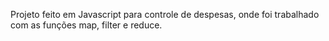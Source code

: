 Projeto feito em Javascript para controle de despesas, onde foi trabalhado com
as funções map, filter e reduce.
